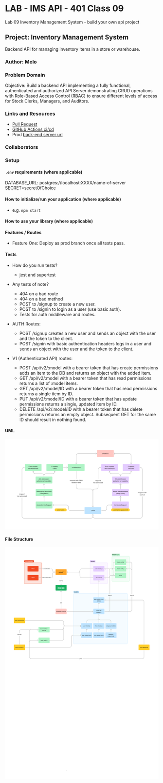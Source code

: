 # LAB - IMS API - 401 Class 09

Lab 09 Inventory Management System - build your own api project

## Project: Inventory Management System

Backend API for managing inventory items in a store or warehouse.

### Author: Melo

### Problem Domain

Objective: Build a backend API implementing a fully functional, authenticated and authorized API Server demonstrating CRUD operations with Role-Based Access Control (RBAC) to ensure different levels of access for Stock Clerks, Managers, and Auditors.

### Links and Resources

- [Pull Request](https://github.com/MelodicXP/ims-api/pulls)
- [GitHub Actions ci/cd](https://github.com/MelodicXP/ims-api/actions)
- Prod [back-end server url](https://ims-api-lab09.onrender.com/)

### Collaborators

### Setup

#### `.env` requirements (where applicable)

DATABASE_URL: postgres://localhost:XXXX/name-of-server
SECRET=secretOfChoice

#### How to initialize/run your application (where applicable)

- e.g. `npm start`

#### How to use your library (where applicable)

#### Features / Routes

- Feature One: Deploy as prod branch once all tests pass.

#### Tests

- How do you run tests?
  - jest and supertest

- Any tests of note?
  - 404 on a bad route
  - 404 on a bad method
  - POST to /signup to create a new user.
  - POST to /signin to login as a user (use basic auth).
  - Tests for auth middleware and routes.

- AUTH Routes:
  - POST /signup creates a new user and sends an object with the user and the token to the client.
  - POST /signin with basic authentication headers logs in a user and sends an object with the user and the token to the client.

- V1 (Authenticated API) routes:
  - POST /api/v2/:model with a bearer token that has create permissions adds an item to the DB and returns an object with the added item.
  - GET /api/v2/:model with a bearer token that has read permissions returns a list of :model items.
  - GET /api/v2/:model/ID with a bearer token that has read permissions returns a single item by ID.
  - PUT /api/v2/:model/ID with a bearer token that has update permissions returns a single, updated item by ID.
  - DELETE /api/v2/:model/ID with a bearer token that has delete permissions returns an empty object. Subsequent GET for the same ID should result in nothing found.

#### UML

![Lab-09-UML](./assets/lab-09-UML.png)

#### File Structure

![Lab-09-UML-File-Structure](./assets/FileStructureLab09.png)
